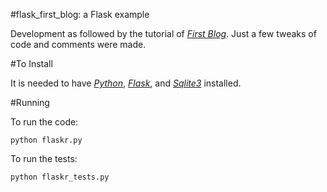 #flask_first_blog: a Flask example

Development as followed by the tutorial of [*First Blog*](http://flask.pocoo.org/docs/tutorial/). Just a few tweaks of code and comments were made.

#To Install

It is needed to have [*Python*](http://www.python.org/), [*Flask*](http://flask.pocoo.org/), and [*Sqlite3*](http://www.sqlite.org/) installed.

#Running

To run the code:
```
python flaskr.py
```
To run the tests:
```
python flaskr_tests.py
```
